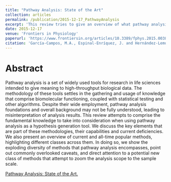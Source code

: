 ```yaml
---
title: "Pathway Analysis: State of the Art"
collection: articles
permalink: /publication/2015-12-17_PathwayAnalysis
excerpt: 'This review tries to give an overview of what pathway analysis is and how different methods have developed encompassing the same idea of trying to identify pathways that are relevant for our gene-centric experimental data.'
date: 2015-12-17
venue: 'Frontiers in Physiology'
paperurl: 'https://www.frontiersin.org/articles/10.3389/fphys.2015.00383' 
citation: 'García-Campos, M.A., Espinal-Enríquez, J. and Hernández-Lemus, E., 2015. Pathway analysis: state of the art. Frontiers in physiology, 6, p.383.'
---
```


Abstract
==========
Pathway analysis is a set of widely used tools for research in life sciences intended to give meaning to high-throughput biological data. The methodology of these tools settles in the gathering and usage of knowledge that comprise biomolecular functioning, coupled with statistical testing and other algorithms. Despite their wide employment, pathway analysis foundations and overall background may not be fully understood, leading to misinterpretation of analysis results. This review attempts to comprise the fundamental knowledge to take into consideration when using pathway analysis as a hypothesis generation tool. We discuss the key elements that are part of these methodologies, their capabilities and current deficiencies. We also present an overview of current and all-time popular methods, highlighting different classes across them. In doing so, we show the exploding diversity of methods that pathway analysis encompasses, point out commonly overlooked caveats, and direct attention to a potential new class of methods that attempt to zoom the analysis scope to the sample scale.

<dl>
	<script type="text/javascript" src="//cdn.plu.mx/widget-details.js"></script>
	<a href="https://plu.mx/plum/a/?doi=10.3389%2Ffphys.2015.00383" class="plumx-details" data-site="plum" data-hide-when-empty="true">Pathway Analysis: State of the Art.</a>
</dl>

<dl>
	<script type='text/javascript' src='https://d1bxh8uas1mnw7.cloudfront.net/assets/embed.js'></script>
	<div data-badge-details="right" data-badge-type="medium-donut" data-doi="https://doi.org/10.3389/fphys.2015.00383" class="altmetric-embed"></div>
</dl>

